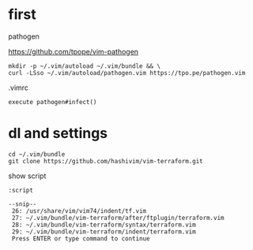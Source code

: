 
# first
pathogen

https://github.com/tpope/vim-pathogen

```
mkdir -p ~/.vim/autoload ~/.vim/bundle && \
curl -LSso ~/.vim/autoload/pathogen.vim https://tpo.pe/pathogen.vim
```

.vimrc
```vim
execute pathogen#infect()
```

# dl and settings
```
cd ~/.vim/bundle
git clone https://github.com/hashivim/vim-terraform.git
```

show script

`:script`

```
--snip--
 26: /usr/share/vim/vim74/indent/tf.vim
 27: ~/.vim/bundle/vim-terraform/after/ftplugin/terraform.vim
 28: ~/.vim/bundle/vim-terraform/syntax/terraform.vim
 29: ~/.vim/bundle/vim-terraform/indent/terraform.vim
 Press ENTER or type command to continue
```
